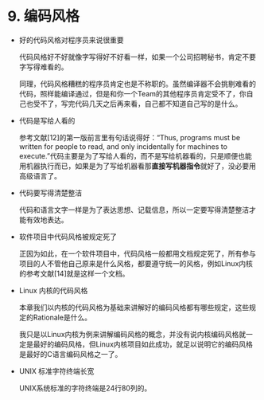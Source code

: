 # 9. 编码风格

- 好的代码风格对程序员来说很重要

  代码风格好不好就像字写得好不好看一样，如果一个公司招聘秘书，肯定不要字写得难看的。

  同理，代码风格糟糕的程序员肯定也是不称职的。虽然编译器不会挑剔难看的代码，照样能编译通过，但是和你一个Team的其他程序员肯定受不了，你自己也受不了，写完代码几天之后再来看，自己都不知道自己写的是什么。

- 代码是写给人看的

  参考文献[12]的第一版前言里有句话说得好：“Thus, programs must be written for people to read, and only incidentally for machines to execute.”代码主要是为了写给人看的，而不是写给机器看的，只是顺便也能用机器执行而已，如果是为了写给机器看那**直接写机器指令**就好了，没必要用高级语言了。

- 代码要写得清楚整洁

  代码和语言文字一样是为了表达思想、记载信息，所以一定要写得清楚整洁才能有效地表达。

- 软件项目中代码风格被规定死了

  正因为如此，在一个软件项目中，代码风格一般都用文档规定死了，所有参与项目的人不管他自己原来是什么风格，都要遵守统一的风格，例如Linux内核的参考文献[14]就是这样一个文档。

- Linux 内核的代码风格

  本章我们以内核的代码风格为基础来讲解好的编码风格都有哪些规定，这些规定的Rationale是什么。

  我只是以Linux内核为例来讲解编码风格的概念，并没有说内核编码风格就一定是最好的编码风格，但Linux内核项目如此成功，就足以说明它的编码风格是最好的C语言编码风格之一了。

- UNIX 标准字符终端长宽

  UNIX系统标准的字符终端是24行80列的。
